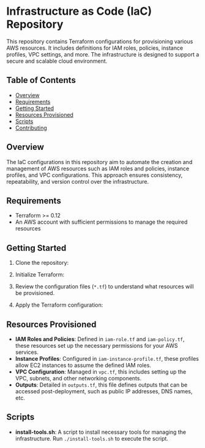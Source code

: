 # Infrastructure as Code (IaC) Repository

This repository contains Terraform configurations for provisioning various AWS resources. It includes definitions for IAM roles, policies, instance profiles, VPC settings, and more. The infrastructure is designed to support a secure and scalable cloud environment.

## Table of Contents

- [Overview](#overview)
- [Requirements](#requirements)
- [Getting Started](#getting-started)
- [Resources Provisioned](#resources-provisioned)
- [Scripts](#scripts)
- [Contributing](#contributing)

## Overview

The IaC configurations in this repository aim to automate the creation and management of AWS resources such as IAM roles and policies, instance profiles, and VPC configurations. This approach ensures consistency, repeatability, and version control over the infrastructure.

## Requirements

- Terraform >= 0.12
- An AWS account with sufficient permissions to manage the required resources

## Getting Started

1. Clone the repository:

2. Initialize Terraform:

3. Review the configuration files (`*.tf`) to understand what resources will be provisioned.

4. Apply the Terraform configuration:


## Resources Provisioned

- **IAM Roles and Policies**: Defined in `iam-role.tf` and `iam-policy.tf`, these resources set up the necessary permissions for your AWS services.
- **Instance Profiles**: Configured in `iam-instance-profile.tf`, these profiles allow EC2 instances to assume the defined IAM roles.
- **VPC Configuration**: Managed in `vpc.tf`, this includes setting up the VPC, subnets, and other networking components.
- **Outputs**: Detailed in `outputs.tf`, this file defines outputs that can be accessed post-deployment, such as public IP addresses, DNS names, etc.

## Scripts

- **install-tools.sh**: A script to install necessary tools for managing the infrastructure. Run `./install-tools.sh` to execute the script.
